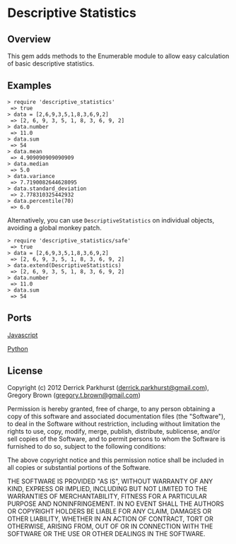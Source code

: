 Descriptive Statistics
===============

Overview
--------

 This gem adds methods to the Enumerable module to allow easy calculation of basic descriptive statistics.

Examples
--------

```
> require 'descriptive_statistics'
 => true 
> data = [2,6,9,3,5,1,8,3,6,9,2]
 => [2, 6, 9, 3, 5, 1, 8, 3, 6, 9, 2] 
> data.number
 => 11.0 
> data.sum
 => 54 
> data.mean
 => 4.909090909090909 
> data.median
 => 5.0 
> data.variance
 => 7.7190082644628095 
> data.standard_deviation
 => 2.778310325442932 
> data.percentile(70)
 => 6.0 
```

Alternatively, you can use `DescriptiveStatistics` on individual 
objects, avoiding a global monkey patch.

```
> require 'descriptive_statistics/safe'
 => true
> data = [2,6,9,3,5,1,8,3,6,9,2]
 => [2, 6, 9, 3, 5, 1, 8, 3, 6, 9, 2] 
> data.extend(DescriptiveStatistics)
 => [2, 6, 9, 3, 5, 1, 8, 3, 6, 9, 2] 
> data.number
 => 11.0 
> data.sum
 => 54 
```

Ports
-----
[Javascript](http://github.com/FGRibreau/descriptive_statistics)

[Python](http://github.com/gleicon/py_descriptive_statistics)


License
-------
Copyright (c) 2012 Derrick Parkhurst (derrick.parkhurst@gmail.com), Gregory Brown (gregory.t.brown@gmail.com)

Permission is hereby granted, free of charge, to any person obtaining a copy
of this software and associated documentation files (the "Software"), to deal
in the Software without restriction, including without limitation the rights
to use, copy, modify, merge, publish, distribute, sublicense, and/or sell
copies of the Software, and to permit persons to whom the Software is
furnished to do so, subject to the following conditions:

The above copyright notice and this permission notice shall be included in
all copies or substantial portions of the Software.

THE SOFTWARE IS PROVIDED "AS IS", WITHOUT WARRANTY OF ANY KIND, EXPRESS OR
IMPLIED, INCLUDING BUT NOT LIMITED TO THE WARRANTIES OF MERCHANTABILITY,
FITNESS FOR A PARTICULAR PURPOSE AND NONINFRINGEMENT. IN NO EVENT SHALL THE
AUTHORS OR COPYRIGHT HOLDERS BE LIABLE FOR ANY CLAIM, DAMAGES OR OTHER
LIABILITY, WHETHER IN AN ACTION OF CONTRACT, TORT OR OTHERWISE, ARISING FROM,
OUT OF OR IN CONNECTION WITH THE SOFTWARE OR THE USE OR OTHER DEALINGS IN
THE SOFTWARE.

